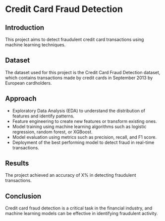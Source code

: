 # Credit Card Fraud Detection

## Introduction
This project aims to detect fraudulent credit card transactions using machine learning techniques.

## Dataset
The dataset used for this project is the Credit Card Fraud Detection dataset, which contains transactions made by credit cards in September 2013 by European cardholders.

## Approach
- Exploratory Data Analysis (EDA) to understand the distribution of features and identify patterns.
- Feature engineering to create new features or transform existing ones.
- Model training using machine learning algorithms such as logistic regression, random forest, or XGBoost.
- Model evaluation using metrics such as precision, recall, and F1 score.
- Deployment of the best performing model to detect fraud in real-time transactions.

## Results
The project achieved an accuracy of X% in detecting fraudulent transactions.

## Conclusion
Credit card fraud detection is a critical task in the financial industry, and machine learning models can be effective in identifying fraudulent activity.
